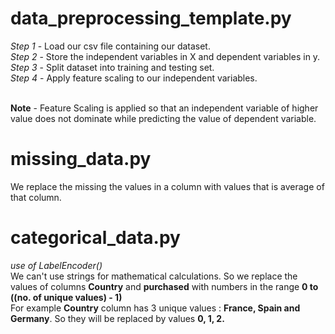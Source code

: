 # data_preprocessing_template.py

*Step 1* - Load our csv file containing our dataset. <br>
*Step 2* - Store the independent variables in X and dependent variables in y.<br>
*Step 3* - Split dataset into training and testing set.<br>
*Step 4* - Apply feature scaling to our independent variables.<br><br>

**Note** - Feature Scaling is applied so that an independent variable of higher value does not dominate while predicting the value of dependent variable.

# missing_data.py
We replace the missing the values in a column with values that is average of that column.

# categorical_data.py

*use of LabelEncoder()*<br>
We can't use strings for mathematical calculations. So we replace the values of columns **Country** and **purchased** with numbers in the range **0 to ((no. of unique values) - 1)** <br>
For example **Country** column has 3 unique values : **France, Spain and Germany**. So they will be replaced by values **0, 1, 2.**
<br>
